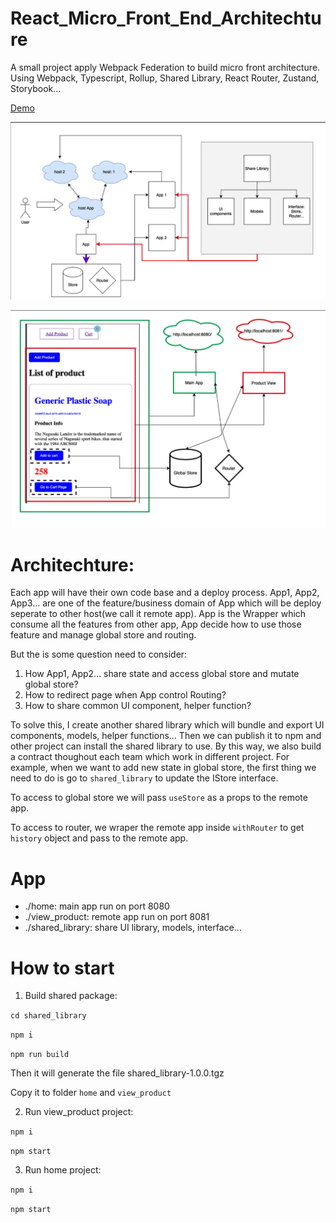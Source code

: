 # React_Micro_Front_End_Architechture
A small project apply Webpack Federation to build micro front architecture. Using Webpack, Typescript, Rollup, Shared Library, React Router, Zustand, Storybook...

[Demo](http://federation-app2.s3-website-ap-southeast-2.amazonaws.com/)

![Architechture](https://github.com/Tony1106/React_Micro_Front_End_Architechture/blob/master/architechture.png?raw=true)

![App Diagram](https://github.com/Tony1106/React_Micro_Front_End_Architechture/blob/master/app_diagram.png?raw=true)

# Architechture: 
Each app will have their own code base and a deploy process. App1, App2, App3... are one of the feature/business domain of App which will be deploy seperate to other host(we call it remote app). App is the Wrapper which consume all the features from other app, App decide how to use those feature and manage global store and routing.

But the is some question need to consider: 

1. How App1, App2... share state and access global store and mutate global store? 
2. How to redirect page when App control Routing?
3. How to share common UI component, helper function?

To solve this, I create another shared library which will bundle and export UI components, models, helper functions...
Then we can publish it to npm and other project can install the shared library to use. By this way, we also build a contract thoughout each team which work in different project.
For example, when we want to add new state in global store, the first thing we need to do is go to `shared_library`  to update the IStore interface.

To access to global store we will pass `useStore` as a props to the remote app. 

To access to router, we wraper the remote app inside `withRouter` to get `history` object and pass to the remote app.
# App
* ./home: main app run on port 8080
* ./view_product: remote app run on port 8081
* ./shared_library: share UI library, models, interface...

# How to start

1. Build shared package:

`cd shared_library`

`npm i`

`npm run build`

Then it will generate the file shared_library-1.0.0.tgz

Copy it to folder `home` and `view_product`

2. Run view_product project:

`npm i`

`npm start`

3. Run home project:

`npm i`

`npm start`

